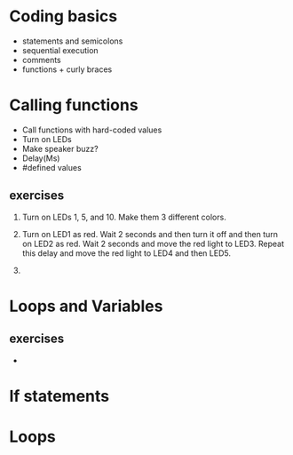 # Coding basics
- statements and semicolons
- sequential execution
- comments 
- functions + curly braces

# Calling functions
- Call functions with hard-coded values
- Turn on LEDs
- Make speaker buzz?
- Delay(Ms)
- #defined values

## exercises 
1. Turn on LEDs 1, 5, and 10. Make them 3 different colors.

1. Turn on LED1 as red. Wait 2 seconds and then turn it off and then turn on LED2 as red. Wait 2 seconds and move the red light to LED3. Repeat this delay and move the red light to LED4 and then LED5. 

1. 

# Loops and Variables

## exercises
- 

# If statements


# Loops
